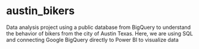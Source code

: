 # austin_bikers
Data analysis project using a public database from BigQuery to understand the behavior of bikers from the city of Austin Texas. Here, we are using SQL and connecting Google BigQuery directly to Power BI to visualize data
